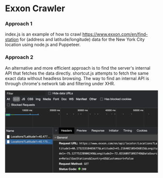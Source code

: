 # Exxon Crawler


### Approach 1
index.js is an example of how to crawl https://www.exxon.com/en/find-station for (address and latitude/longitude) data for the New York City location using node.js and Puppeteer.

### Approach 2
An alternative and more efficient approach is to find the server's internal API that fetches the data directly. shortcut.js attempts to fetch the same exact data without headless browsing. The way to find an internal API is through chrome's network tab and filtering under XHR.

 ![img](./efficient-crawling.png)
